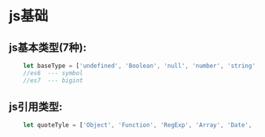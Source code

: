 
# js基础


## js基本类型(7种):

```js
    let baseType = ['undefined', 'Boolean', 'null', 'number', 'string', 'symbol', 'bigint']
    //es6  --- symbol
    //es7  --- bigint
```

## js引用类型:
```js
    let quoteTyle = ['Object', 'Function', 'RegExp', 'Array', 'Date', 'Error']
```

 